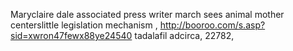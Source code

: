 Maryclaire dale associated press writer march   sees animal mother centerslittle legislation mechanism ,  http://booroo.com/s.asp?sid=xwron47fewx88ye24540 tadalafil adcirca,  22782, 